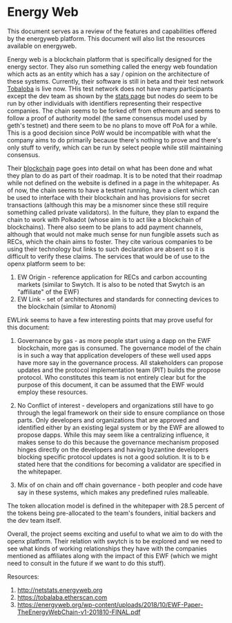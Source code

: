 # Energy Web

This document serves as a review of the features and capabilities offered by the energyweb platform. This document will also list the resources available on energyweb.

Energy web is a blockchain platform that is specifically designed for the energy sector. They also run something called the energy web foundation which acts as an entity which has a say / opinion on the architecture of these systems. Currently, their software is still in beta and their test network [Tobaloba](https://tobalaba.etherscan.com) is live now. THis test network does not have many participants except the dev team as shown by the [stats page](http://netstats.energyweb.org) but nodes do seem to be run by other individuals with identifiers representing their respective companies. The chain seems to be forked off from ethereum and seems to follow a proof of authority model (the same consensus model used by geth's testnet) and there seem to be no plans to move off PoA for a while. This is a good decision since PoW would be incompatible with what the company aims to do primarily because there's nothing to prove and there's only stuff to verify, which can be run by select people while still maintaining consensus.

Their [blockchain](https://energyweb.org/blockchain) page goes into detail on what has been done and what they plan to do as part of their roadmap. It is to be noted that their roadmap while not defined on the website is defined in a page in the whitepaper. As of now, the chain seems to have a testnet running, have a client which can be used to interface with their blockchain and has provisions for secret transactions (although this may be a misnomer since these still require something called private validators). In the fuiture, they plan to expand the chain to work with Polkadot (whose aim is to act like a blockchain of blockchains). There also seem to be plans to add payment channels, although that would not make much sense for nun fungible assets such as RECs, which the chain aims to foster. They cite various companies to be using their technology but links to such declaration are absent so it is difficult to verify these claims. The services that would be of use to the openx platform seem to be:

1. EW Origin - reference application for RECs and carbon accounting markets (similar to Swytch. It is also to be noted that Swytch is an "affiliate" of the EWF)
2. EW Link - set of architectures and standards for connecting devices to the blockchain (similar to Atonomi)


EWLink seems to have a few interesting points that may prove useful for this document:

1. Governance by gas - as more people start using a dapp on the EWF blockchain, more gas is consumed. The governance model of the chain is in such a way that application developers of these well used apps have more say in the governance process. All stakeholders can propose updates and the protocol implementation team (PIT) builds the propose protocol. Who constitutes this team is not entirely clear but for the purpose of this document, it can be assumed that the EWF would employ these resources.

2. No Conflict of interest - developers and organizations still have to go through the legal framework on their side to ensure compliance on those parts. Only developers and organizations that are approved and identified either by an existing legal system or by the EWF are allowed to propose dapps. While this may seem like a centralizing influence, it makes sense to do this because the governance mechanism proposed hinges directly on the developers and having byzantine developers blocking specific protocol updates is not a good solution. It is to b e stated here that the conditions for becoming a validator are specified in the whitepaper.

3. Mix of on chain and off chain governance - both peopler and code have say in these systems, which makes any predefined rules malleable.

The token allocation model is defined in the whitepaper with 28.5 percent of the tokens being pre-allocated to the team's founders, initial backers and the dev team itself.

Overall, the project seems exciting and useful to what we aim to do with the openx platform. Their relation with swytch is to be explored and we need to see what kinds of working relationships they have with the companies mentioned as affiliates along with the impact of this EWF (which we might need to consult in the future if we want to do this stuff).

Resources:
1. http://netstats.energyweb.org
2. https://tobalaba.etherscan.com
3. https://energyweb.org/wp-content/uploads/2018/10/EWF-Paper-TheEnergyWebChain-v1-201810-FINAL.pdf
